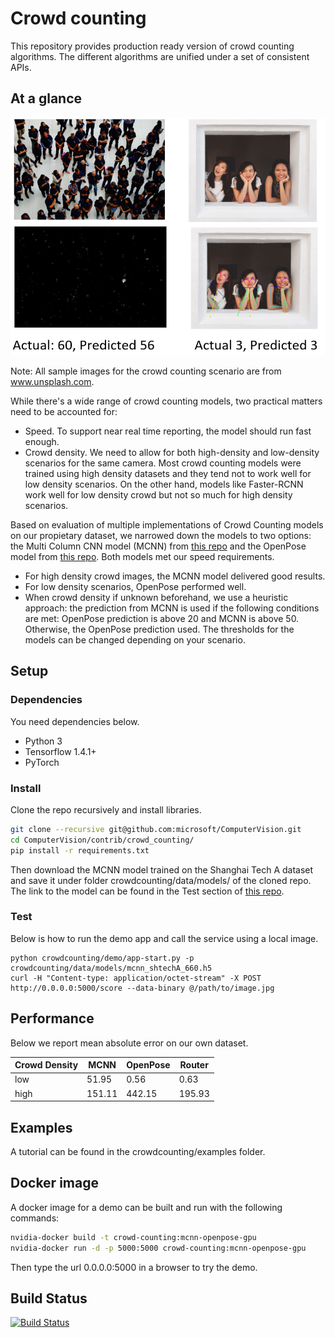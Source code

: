 
# Crowd counting

This repository provides production ready version of crowd counting algorithms. The different algorithms are unified under a set of consistent APIs. 

## At a glance
[![Figure 1][pic 1]][pic 1]

Note: All sample images for the crowd counting scenario are from www.unsplash.com.

While there's a wide range of crowd counting models, two practical matters need to be accounted for:
- Speed. To support near real time reporting, the model should run fast enough. 
- Crowd density. We need to allow for both high-density and low-density scenarios for the same camera. Most crowd counting models were trained using high density datasets and they tend not to work well for low density scenarios. On the other hand, models like Faster-RCNN work well for low density crowd but not so much for high density scenarios. 

Based on evaluation of multiple implementations of Crowd Counting models on our propietary dataset, we narrowed down the models to two options: the Multi Column CNN model (MCNN) from [this repo](https://github.com/svishwa/crowdcount-mcnn) and the OpenPose model from [this repo](https://github.com/ildoonet/tf-pose-estimation). Both models met our speed requirements. 
- For high density crowd images, the MCNN model delivered good results. 
- For low density scenarios, OpenPose performed well. 
- When crowd density if unknown beforehand, we use a heuristic approach: the prediction from MCNN is used if the following conditions are met: OpenPose prediction is above 20 and MCNN is above 50. Otherwise, the OpenPose prediction used. The thresholds for the models can be changed depending on your scenario.

[pic 1]: media/obs_vs_pred.PNG

## Setup
### Dependencies
You need dependencies below. 
- Python 3
- Tensorflow 1.4.1+
- PyTorch

### Install
Clone the repo recursively and install libraries.
```bash
git clone --recursive git@github.com:microsoft/ComputerVision.git
cd ComputerVision/contrib/crowd_counting/
pip install -r requirements.txt 
```

Then download the MCNN model trained on the Shanghai Tech A dataset and save it under folder crowdcounting/data/models/ of the cloned repo. The link to the model can be found in the Test section of [this repo](https://github.com/svishwa/crowdcount-mcnn).

### Test
Below is how to run the demo app and call the service using a local image.
```
python crowdcounting/demo/app-start.py -p crowdcounting/data/models/mcnn_shtechA_660.h5
curl -H "Content-type: application/octet-stream" -X POST http://0.0.0.0:5000/score --data-binary @/path/to/image.jpg
```
## Performance
Below we report mean absolute error on our own dataset. 

|Crowd Density | MCNN | OpenPose | Router|
| -------| ------- | ------- | ------- |
| low | 51.95 | 0.56 | 0.63 |
| high |  151.11 | 442.15 | 195.93 |


## Examples
A tutorial can be found in the crowdcounting/examples folder.

## Docker image
A docker image for a demo can be built and run with the following commands:
```bash
nvidia-docker build -t crowd-counting:mcnn-openpose-gpu
nvidia-docker run -d -p 5000:5000 crowd-counting:mcnn-openpose-gpu
```
Then type the url 0.0.0.0:5000 in a browser to try the demo.

## Build Status
[![Build Status](https://dev.azure.com/team-sharat/crowd-counting/_apis/build/status/lixzhang.cnt?branchName=lixzhang%2Fsubmodule-rev3)](https://dev.azure.com/team-sharat/crowd-counting/_build/latest?definitionId=49&branchName=lixzhang%2Fsubmodule-rev3)
